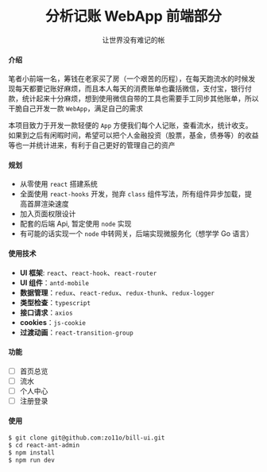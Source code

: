 <h1 align="center">分析记账 WebApp 前端部分</h1>

<div align="center">让世界没有难记的帐</div>

#### 介绍

笔者小前端一名，筹钱在老家买了房（一个艰苦的历程），在每天跑流水的时候发现每天都要记账好麻烦，而且本人每天的消费账单也囊括微信，支付宝，银行付款，统计起来十分麻烦，想到使用微信自带的工具也需要手工同步其他账单，所以干脆自己开发一款 `WebApp`，满足自己的需求

本项目致力于开发一款轻便的 `App` 方便我们每个人记账，查看流水，统计收支。如果到之后有闲暇时间，希望可以把个人金融投资（股票，基金，债券等）的收益等也一并统计进来，有利于自己更好的管理自己的资产

#### 规划

- 从零使用 `react` 搭建系统
- 全面使用 `react-hooks` 开发，抛弃 `class` 组件写法，所有组件异步加载，提高首屏渲染速度
- 加入页面权限设计
- 配套的后端 Api, 暂定使用 `node` 实现
- 有可能的话实现一个 `node` 中转网关，后端实现微服务化（想学学 Go 语言）

#### 使用技术

- **UI 框架**: `react`、`react-hook`、`react-router`
- **UI 组件**：`antd-mobile`
- **数据管理**：`redux`、`react-redux`、`redux-thunk`、`redux-logger`
- **类型检查**：`typescript`
- **接口请求**：`axios`
- **cookies**：`js-cookie`
- **过渡动画**：`react-transition-group`

#### 功能

- [ ] 首页总览
- [ ] 流水
- [ ] 个人中心
- [ ] 注册登录

#### 使用

```bash
$ git clone git@github.com:zo11o/bill-ui.git
$ cd react-ant-admin
$ npm install
$ npm run dev
```
